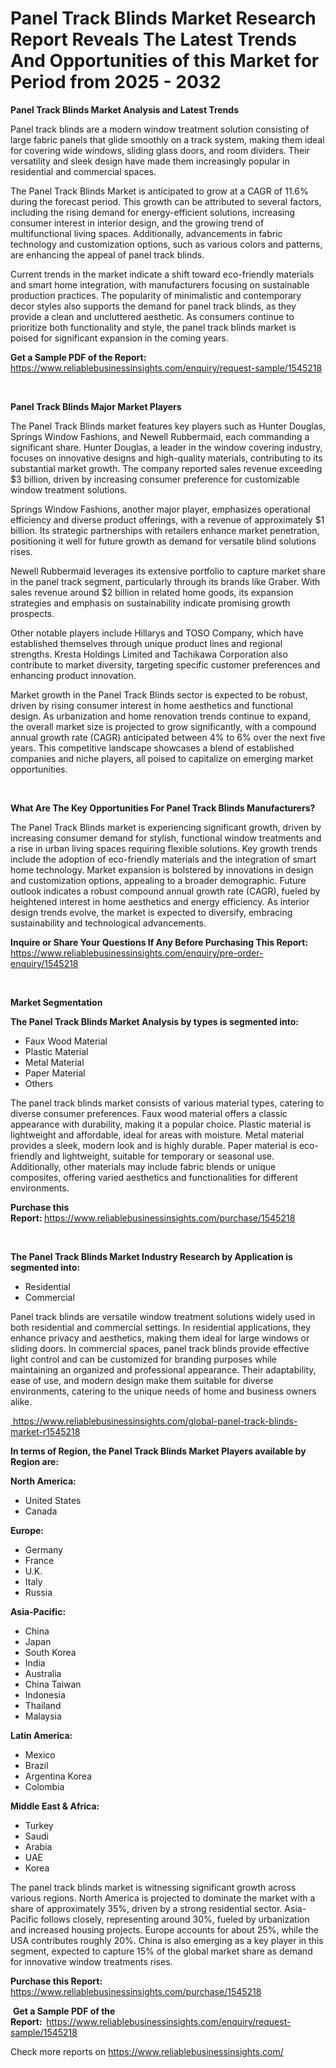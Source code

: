 <p><h1>Panel Track Blinds Market Research Report Reveals The Latest Trends And Opportunities of this Market for Period from 2025 - 2032</h1></p><p><strong>Panel Track Blinds Market Analysis and Latest Trends</strong></p>
<p><p>Panel track blinds are a modern window treatment solution consisting of large fabric panels that glide smoothly on a track system, making them ideal for covering wide windows, sliding glass doors, and room dividers. Their versatility and sleek design have made them increasingly popular in residential and commercial spaces.</p><p>The Panel Track Blinds Market is anticipated to grow at a CAGR of 11.6% during the forecast period. This growth can be attributed to several factors, including the rising demand for energy-efficient solutions, increasing consumer interest in interior design, and the growing trend of multifunctional living spaces. Additionally, advancements in fabric technology and customization options, such as various colors and patterns, are enhancing the appeal of panel track blinds.</p><p>Current trends in the market indicate a shift toward eco-friendly materials and smart home integration, with manufacturers focusing on sustainable production practices. The popularity of minimalistic and contemporary decor styles also supports the demand for panel track blinds, as they provide a clean and uncluttered aesthetic. As consumers continue to prioritize both functionality and style, the panel track blinds market is poised for significant expansion in the coming years.</p></p>
<p><strong>Get a Sample PDF of the Report:&nbsp;</strong> <a href="https://www.reliablebusinessinsights.com/enquiry/request-sample/1545218?utm_campaign=3000&utm_medium=2&utm_source=Github&utm_content=ia&utm_term=04042025&utm_id=panel-track-blinds">https://www.reliablebusinessinsights.com/enquiry/request-sample/1545218</a></p>
<p>&nbsp;</p>
<p><strong>Panel Track Blinds Major Market Players</strong></p>
<p><p>The Panel Track Blinds market features key players such as Hunter Douglas, Springs Window Fashions, and Newell Rubbermaid, each commanding a significant share. Hunter Douglas, a leader in the window covering industry, focuses on innovative designs and high-quality materials, contributing to its substantial market growth. The company reported sales revenue exceeding $3 billion, driven by increasing consumer preference for customizable window treatment solutions.</p><p>Springs Window Fashions, another major player, emphasizes operational efficiency and diverse product offerings, with a revenue of approximately $1 billion. Its strategic partnerships with retailers enhance market penetration, positioning it well for future growth as demand for versatile blind solutions rises.</p><p>Newell Rubbermaid leverages its extensive portfolio to capture market share in the panel track segment, particularly through its brands like Graber. With sales revenue around $2 billion in related home goods, its expansion strategies and emphasis on sustainability indicate promising growth prospects.</p><p>Other notable players include Hillarys and TOSO Company, which have established themselves through unique product lines and regional strengths. Kresta Holdings Limited and Tachikawa Corporation also contribute to market diversity, targeting specific customer preferences and enhancing product innovation.</p><p>Market growth in the Panel Track Blinds sector is expected to be robust, driven by rising consumer interest in home aesthetics and functional design. As urbanization and home renovation trends continue to expand, the overall market size is projected to grow significantly, with a compound annual growth rate (CAGR) anticipated between 4% to 6% over the next five years. This competitive landscape showcases a blend of established companies and niche players, all poised to capitalize on emerging market opportunities.</p></p>
<p>&nbsp;</p>
<p><strong>What Are The Key Opportunities For Panel Track Blinds Manufacturers?</strong></p>
<p><p>The Panel Track Blinds market is experiencing significant growth, driven by increasing consumer demand for stylish, functional window treatments and a rise in urban living spaces requiring flexible solutions. Key growth trends include the adoption of eco-friendly materials and the integration of smart home technology. Market expansion is bolstered by innovations in design and customization options, appealing to a broader demographic. Future outlook indicates a robust compound annual growth rate (CAGR), fueled by heightened interest in home aesthetics and energy efficiency. As interior design trends evolve, the market is expected to diversify, embracing sustainability and technological advancements.</p></p>
<p><strong>Inquire or Share Your Questions If Any Before Purchasing This Report:</strong> <a href="https://www.reliablebusinessinsights.com/enquiry/pre-order-enquiry/1545218?utm_campaign=3000&utm_medium=2&utm_source=Github&utm_content=ia&utm_term=04042025&utm_id=panel-track-blinds">https://www.reliablebusinessinsights.com/enquiry/pre-order-enquiry/1545218</a></p>
<p>&nbsp;</p>
<p><strong>Market Segmentation</strong></p>
<p><strong>The Panel Track Blinds Market Analysis by types is segmented into:</strong></p>
<p><ul><li>Faux Wood Material</li><li>Plastic Material</li><li>Metal Material</li><li>Paper Material</li><li>Others</li></ul></p>
<p><p>The panel track blinds market consists of various material types, catering to diverse consumer preferences. Faux wood material offers a classic appearance with durability, making it a popular choice. Plastic material is lightweight and affordable, ideal for areas with moisture. Metal material provides a sleek, modern look and is highly durable. Paper material is eco-friendly and lightweight, suitable for temporary or seasonal use. Additionally, other materials may include fabric blends or unique composites, offering varied aesthetics and functionalities for different environments.</p></p>
<p><strong>Purchase this Report:&nbsp;</strong><a href="https://www.reliablebusinessinsights.com/purchase/1545218?utm_campaign=3000&utm_medium=2&utm_source=Github&utm_content=ia&utm_term=04042025&utm_id=panel-track-blinds">https://www.reliablebusinessinsights.com/purchase/1545218</a></p>
<p>&nbsp;</p>
<p><strong>The Panel Track Blinds Market Industry Research by Application is segmented into:</strong></p>
<p><ul><li>Residential</li><li>Commercial</li></ul></p>
<p><p>Panel track blinds are versatile window treatment solutions widely used in both residential and commercial settings. In residential applications, they enhance privacy and aesthetics, making them ideal for large windows or sliding doors. In commercial spaces, panel track blinds provide effective light control and can be customized for branding purposes while maintaining an organized and professional appearance. Their adaptability, ease of use, and modern design make them suitable for diverse environments, catering to the unique needs of home and business owners alike.</p></p>
<p><a href="https://www.reliablebusinessinsights.com/global-panel-track-blinds-market-r1545218?utm_campaign=3000&utm_medium=2&utm_source=Github&utm_content=ia&utm_term=04042025&utm_id=panel-track-blinds">&nbsp;https://www.reliablebusinessinsights.com/global-panel-track-blinds-market-r1545218</a></p>
<p><strong>In terms of Region, the Panel Track Blinds Market Players available by Region are:</strong></p>
<p>
    <p> <strong> North America: </strong>
        <ul>
            <li>United States</li>
            <li>Canada</li>
        </ul>
        </p> 
    <p> <strong> Europe: </strong>
        <ul>
            <li>Germany</li>
            <li>France</li>
            <li>U.K.</li>
            <li>Italy</li>
            <li>Russia</li>
        </ul>
        </p> 
    <p> <strong> Asia-Pacific: </strong>
        <ul>
            <li>China</li>
            <li>Japan</li>
            <li>South Korea</li>
            <li>India</li>
            <li>Australia</li>
            <li>China Taiwan</li>
            <li>Indonesia</li>
            <li>Thailand</li>
            <li>Malaysia</li>
        </ul>
        </p> 
    <p> <strong> Latin America: </strong>
        <ul>
            <li>Mexico</li>
            <li>Brazil</li>
            <li>Argentina Korea</li>
            <li>Colombia</li>
        </ul>
        </p> 
    <p> <strong> Middle East & Africa: </strong>
        <ul>
            <li>Turkey</li>
            <li>Saudi</li>
            <li>Arabia</li>
            <li>UAE</li>
            <li>Korea</li>
        </ul>
    </p>
    </p>
<p><p>The panel track blinds market is witnessing significant growth across various regions. North America is projected to dominate the market with a share of approximately 35%, driven by a strong residential sector. Asia-Pacific follows closely, representing around 30%, fueled by urbanization and increased housing projects. Europe accounts for about 25%, while the USA contributes roughly 20%. China is also emerging as a key player in this segment, expected to capture 15% of the global market share as demand for innovative window treatments rises.</p></p>
<p><strong>Purchase this Report: </strong><a href="https://www.reliablebusinessinsights.com/purchase/1545218?utm_campaign=3000&utm_medium=2&utm_source=Github&utm_content=ia&utm_term=04042025&utm_id=panel-track-blinds">https://www.reliablebusinessinsights.com/purchase/1545218</a></p>
<p>&nbsp;<strong>Get a Sample PDF of the Report:&nbsp;&nbsp;</strong><a href="https://www.reliablebusinessinsights.com/enquiry/request-sample/1545218?utm_campaign=3000&utm_medium=2&utm_source=Github&utm_content=ia&utm_term=04042025&utm_id=panel-track-blinds">https://www.reliablebusinessinsights.com/enquiry/request-sample/1545218</a></p>
<p><strong></strong></p>
<p>Check more reports on <a href="https://www.reliablebusinessinsights.com/?utm_campaign=3000&utm_medium=2&utm_source=Github&utm_content=ia&utm_term=04042025&utm_id=panel-track-blinds">https://www.reliablebusinessinsights.com/</a></p>